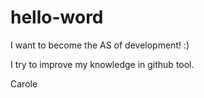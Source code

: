 # hello-word
I want to become the AS of development! :)

I try to improve my knowledge in github tool.

Carole
